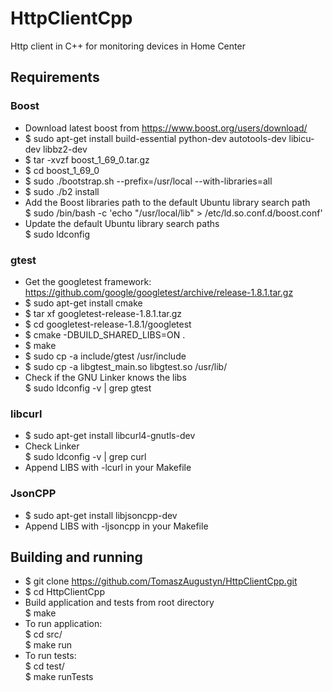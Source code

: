 # HttpClientCpp
Http client in C++ for monitoring devices in Home Center

## Requirements ##

### Boost ###

  * Download latest boost from https://www.boost.org/users/download/
  * $ sudo apt-get install build-essential python-dev autotools-dev libicu-dev libbz2-dev 
  * $ tar -xvzf boost_1_69_0.tar.gz
  * $ cd boost_1_69_0
  * $ sudo ./bootstrap.sh --prefix=/usr/local --with-libraries=all
  * $ sudo ./b2 install
  * Add the Boost libraries path to the default Ubuntu library search path <br />
	$ sudo /bin/bash -c 'echo "/usr/local/lib" > /etc/ld.so.conf.d/boost.conf'
  * Update the default Ubuntu library search paths <br />
	$ sudo ldconfig


### gtest ###

  * Get the googletest framework: https://github.com/google/googletest/archive/release-1.8.1.tar.gz
  * $ sudo apt-get install cmake
  * $ tar xf googletest-release-1.8.1.tar.gz
  * $ cd googletest-release-1.8.1/googletest
  * $ cmake -DBUILD_SHARED_LIBS=ON .
  * $ make
  * $ sudo cp -a include/gtest /usr/include
  * $ sudo cp -a libgtest_main.so libgtest.so /usr/lib/
  * Check if the GNU Linker knows the libs <br />
	$ sudo ldconfig -v | grep gtest
	

### libcurl ###

  * $ sudo apt-get install libcurl4-gnutls-dev
  * Check Linker <br />
	$ sudo ldconfig -v | grep curl 
  * Append LIBS with -lcurl in your Makefile


### JsonCPP ###

  * $ sudo apt-get install libjsoncpp-dev
  * Append LIBS with -ljsoncpp in your Makefile
  

## Building and running  ##
 
  * $ git clone https://github.com/TomaszAugustyn/HttpClientCpp.git
  * $ cd HttpClientCpp
  * Build application and tests from root directory <br />
    $ make
  * To run application: <br />
    $ cd src/ <br />
	$ make run
  * To run tests: <br />
    $ cd test/ <br />
	$ make runTests
